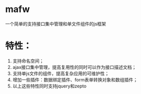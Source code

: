# mafw
一个简单的支持接口集中管理和单文件组件的js框架

# 特性：
1. 支持命名空间；
2. ajax接口集中管理，提高复用性的同时可以作为接口描述文档；
3. 支持单js文件的组件，提高复杂应用的可维护性；
4. 增加一些插件：数据绑定插件、form表单转换对象和数组插件；
5. 以上这些特性同时支持jquery和zepto
